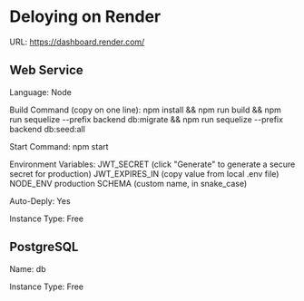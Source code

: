 # Deloying on Render

URL: https://dashboard.render.com/

## Web Service

Language: Node

Build Command (copy on one line):
npm install &&
npm run build &&
npm run sequelize --prefix backend db:migrate &&
npm run sequelize --prefix backend db:seed:all

Start Command: npm start

Environment Variables:
JWT_SECRET (click "Generate" to generate a secure secret for production)
JWT_EXPIRES_IN (copy value from local .env file)
NODE_ENV production
SCHEMA (custom name, in snake_case)

Auto-Deply: Yes

Instance Type: Free


## PostgreSQL

Name: db

Instance Type: Free
